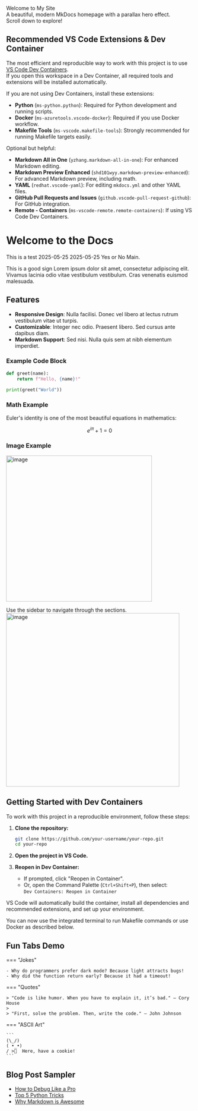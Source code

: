 <div class="mdx-hero">
  <div class="mdx-hero__title">Welcome to My Site</div>
  <div class="mdx-hero__subtitle">A beautiful, modern MkDocs homepage with a parallax hero effect.<br>Scroll down to explore!</div>
</div>

## Recommended VS Code Extensions & Dev Container

The most efficient and reproducible way to work with this project is to use [VS Code Dev Containers](https://code.visualstudio.com/docs/devcontainers/containers).  
If you open this workspace in a Dev Container, all required tools and extensions will be installed automatically.

If you are not using Dev Containers, install these extensions:

- **Python** (`ms-python.python`): Required for Python development and running scripts.
- **Docker** (`ms-azuretools.vscode-docker`): Required if you use Docker workflow.
- **Makefile Tools** (`ms-vscode.makefile-tools`): Strongly recommended for running Makefile targets easily.

Optional but helpful:
- **Markdown All in One** (`yzhang.markdown-all-in-one`): For enhanced Markdown editing.
- **Markdown Preview Enhanced** (`shd101wyy.markdown-preview-enhanced`): For advanced Markdown preview, including math.
- **YAML** (`redhat.vscode-yaml`): For editing `mkdocs.yml` and other YAML files.
- **GitHub Pull Requests and Issues** (`github.vscode-pull-request-github`): For GitHub integration.
- **Remote - Containers** (`ms-vscode-remote.remote-containers`): If using VS Code Dev Containers.

# Welcome to the Docs

This is a test 2025-05-25 2025-05-25
Yes or No Main.

This is a good sign
Lorem ipsum dolor sit amet, consectetur adipiscing elit. Vivamus lacinia odio vitae vestibulum vestibulum. Cras venenatis euismod malesuada.

## Features

- **Responsive Design**: Nulla facilisi. Donec vel libero at lectus rutrum vestibulum vitae ut turpis.
- **Customizable**: Integer nec odio. Praesent libero. Sed cursus ante dapibus diam.
- **Markdown Support**: Sed nisi. Nulla quis sem at nibh elementum imperdiet.

### Example Code Block

```python
def greet(name):
    return f"Hello, {name}!"

print(greet("World"))
```

### Math Example

Euler's identity is one of the most beautiful equations in mathematics:

$$ e^{i\pi} + 1 = 0 $$

### Image Example

<img width="393" alt="image" src="https://github.com/user-attachments/assets/0fd00338-3573-4731-b9c9-5d8104bf031d" />


Use the sidebar to navigate through the sections.
<img width="467" alt="image" src="https://github.com/user-attachments/assets/451ffc04-87e0-4c69-b4eb-105e38912dd4" />

## Getting Started with Dev Containers

To work with this project in a reproducible environment, follow these steps:

1. **Clone the repository:**
   ```sh
   git clone https://github.com/your-username/your-repo.git
   cd your-repo
   ```

2. **Open the project in VS Code.**

3. **Reopen in Dev Container:**
   - If prompted, click "Reopen in Container".
   - Or, open the Command Palette (`Ctrl+Shift+P`), then select:  
     `Dev Containers: Reopen in Container`

VS Code will automatically build the container, install all dependencies and recommended extensions, and set up your environment.

You can now use the integrated terminal to run Makefile commands or use Docker as described below.

## Fun Tabs Demo

=== "Jokes"

    - Why do programmers prefer dark mode? Because light attracts bugs!
    - Why did the function return early? Because it had a timeout!

=== "Quotes"

    > "Code is like humor. When you have to explain it, it’s bad." – Cory House
    >
    > "First, solve the problem. Then, write the code." – John Johnson

=== "ASCII Art"

    ```
    (\_/)
    ( •_•)
    / >🍪  Here, have a cookie!
    ```

## Blog Post Sampler

- [How to Debug Like a Pro](posts/debug-like-a-pro.md)
- [Top 5 Python Tricks](posts/python-tricks.md)
- [Why Markdown is Awesome](posts/markdown-awesome.md)

